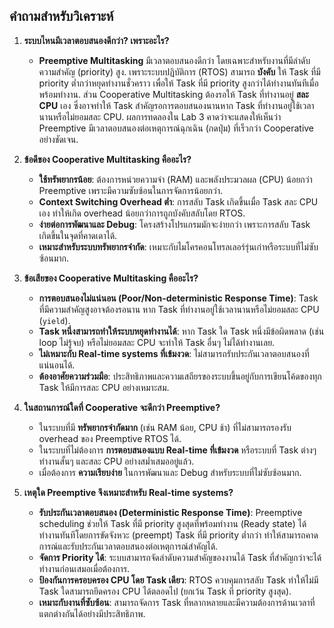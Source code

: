 ## คำถามสำหรับวิเคราะห์

1.  **ระบบไหนมีเวลาตอบสนองดีกว่า? เพราะอะไร?**
    * **Preemptive Multitasking** มีเวลาตอบสนองดีกว่า โดยเฉพาะสำหรับงานที่มีลำดับความสำคัญ (priority) สูง. เพราะระบบปฏิบัติการ (RTOS) สามารถ **บังคับ** ให้ Task ที่มี priority ต่ำกว่าหยุดทำงานชั่วคราว เพื่อให้ Task ที่มี priority สูงกว่าได้ทำงานทันทีเมื่อพร้อมทำงาน. ส่วน Cooperative Multitasking ต้องรอให้ Task ที่ทำงานอยู่ **สละ CPU** เอง ซึ่งอาจทำให้ Task สำคัญรอการตอบสนองนานหาก Task ที่ทำงานอยู่ใช้เวลานานหรือไม่ยอมสละ CPU. ผลการทดลองใน Lab 3 คาดว่าจะแสดงให้เห็นว่า Preemptive มีเวลาตอบสนองต่อเหตุการณ์ฉุกเฉิน (กดปุ่ม) ที่เร็วกว่า Cooperative อย่างชัดเจน.

2.  **ข้อดีของ Cooperative Multitasking คืออะไร?**
    * **ใช้ทรัพยากรน้อย**: ต้องการหน่วยความจำ (RAM) และพลังประมวลผล (CPU) น้อยกว่า Preemptive เพราะมีความซับซ้อนในการจัดการน้อยกว่า.
    * **Context Switching Overhead ต่ำ**: การสลับ Task เกิดขึ้นเมื่อ Task สละ CPU เอง ทำให้เกิด overhead น้อยกว่าการถูกบังคับสลับโดย RTOS.
    * **ง่ายต่อการพัฒนาและ Debug**: โครงสร้างโปรแกรมมักจะง่ายกว่า เพราะการสลับ Task เกิดขึ้นในจุดที่คาดเดาได้.
    * **เหมาะสำหรับระบบทรัพยากรจำกัด**: เหมาะกับไมโครคอนโทรลเลอร์รุ่นเก่าหรือระบบที่ไม่ซับซ้อนมาก.

3.  **ข้อเสียของ Cooperative Multitasking คืออะไร?**
    * **การตอบสนองไม่แน่นอน (Poor/Non-deterministic Response Time)**: Task ที่มีความสำคัญสูงอาจต้องรอนาน หาก Task ที่ทำงานอยู่ใช้เวลานานหรือไม่ยอมสละ CPU (`yield`).
    * **Task หนึ่งสามารถทำให้ระบบหยุดทำงานได้**: หาก Task ใด Task หนึ่งมีข้อผิดพลาด (เช่น loop ไม่รู้จบ) หรือไม่ยอมสละ CPU จะทำให้ Task อื่นๆ ไม่ได้ทำงานเลย.
    * **ไม่เหมาะกับ Real-time systems ที่เข้มงวด**: ไม่สามารถรับประกันเวลาตอบสนองที่แน่นอนได้.
    * **ต้องอาศัยความร่วมมือ**: ประสิทธิภาพและความเสถียรของระบบขึ้นอยู่กับการเขียนโค้ดของทุก Task ให้มีการสละ CPU อย่างเหมาะสม.

4.  **ในสถานการณ์ใดที่ Cooperative จะดีกว่า Preemptive?**
    * ในระบบที่มี **ทรัพยากรจำกัดมาก** (เช่น RAM น้อย, CPU ช้า) ที่ไม่สามารถรองรับ overhead ของ Preemptive RTOS ได้.
    * ในระบบที่ไม่ต้องการ **การตอบสนองแบบ Real-time ที่เข้มงวด** หรือระบบที่ Task ต่างๆ ทำงานสั้นๆ และสละ CPU อย่างสม่ำเสมออยู่แล้ว.
    * เมื่อต้องการ **ความเรียบง่าย** ในการพัฒนาและ Debug สำหรับระบบที่ไม่ซับซ้อนมาก.

5.  **เหตุใด Preemptive จึงเหมาะสำหรับ Real-time systems?**
    * **รับประกันเวลาตอบสนอง (Deterministic Response Time)**: Preemptive scheduling ช่วยให้ Task ที่มี priority สูงสุดที่พร้อมทำงาน (Ready state) ได้ทำงานทันทีโดยการขัดจังหวะ (preempt) Task ที่มี priority ต่ำกว่า ทำให้สามารถคาดการณ์และรับประกันเวลาตอบสนองต่อเหตุการณ์สำคัญได้.
    * **จัดการ Priority ได้**: ระบบสามารถจัดลำดับความสำคัญของงานได้ Task ที่สำคัญกว่าจะได้ทำงานก่อนเสมอเมื่อต้องการ.
    * **ป้องกันการครอบครอง CPU โดย Task เดียว**: RTOS ควบคุมการสลับ Task ทำให้ไม่มี Task ใดสามารถยึดครอง CPU ได้ตลอดไป (ยกเว้น Task ที่ priority สูงสุด).
    * **เหมาะกับงานที่ซับซ้อน**: สามารถจัดการ Task ที่หลากหลายและมีความต้องการด้านเวลาที่แตกต่างกันได้อย่างมีประสิทธิภาพ.